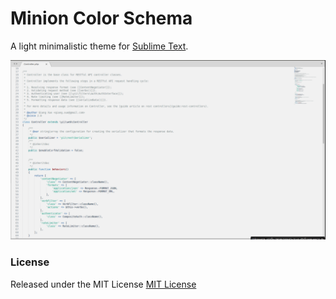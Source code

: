# Minion Color Schema

A light minimalistic theme for [Sublime Text](http://www.sublimetext.com/).

![Sublime Preview](https://github.com/ivankomolin/sublimetext-minion/blob/master/screenshot.png?raw=true)

### License
Released under the MIT License [MIT License](http://opensource.org/licenses/MIT)
